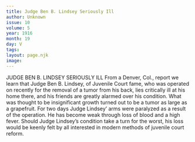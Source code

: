 ```yaml
---
title: Judge Ben B. Lindsey Seriously Ill
author: Unknown
issue: 10
volume: 5
year: 1916
month: 19
day: V
tags:
layout: page.njk
image:
---
```

JUDGE BEN B. LINDSEY SERIOUSLY ILL       From a Denver, Col., report we learn that Judge Ben B. Lindsey, of Juvenile Court fame, who was operated on recently for the removal of a tumor from his back, lies critically ill at his home there, and his friends are greatly alarmed over his condition.       What was thought to be insignificant growth turned out to be a tumor as large as a grapefruit. For two days Judge Lindsey’ arms were paralyzed as a result of the operation. He has become weak through loss of blood and a high fever. Should Judge Lindsey’s condition take a turn for the worst, his loss would be keenly felt by all interested in modern methods of juvenile court reform.    

